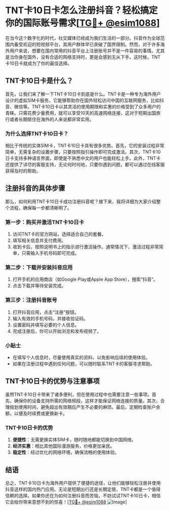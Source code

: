 # TNT卡10日卡怎么注册抖音？轻松搞定你的国际账号需求[[TG💪+ @esim1088](https://t.me/s/esim1088)]

在当今这个数字化的时代，社交媒体已经成为我们生活的一部分。抖音作为全球范围内备受欢迎的短视频平台，其用户群体早已突破了国界限制。然而，对于许多海外用户来说，想要在国内常用的抖音平台上注册账号并不是一件容易的事情。尤其是当你身在国外，没有合适的网络支持时，更是会感到无从下手。这时候，TNT卡10日卡就成为了你的最佳选择。

## TNT卡10日卡是什么？

首先，让我们来了解一下TNT卡10日卡到底是什么。TNT卡是一种专为海外用户设计的虚拟SIM卡服务，它能够帮助你在国外轻松访问中国的互联网服务，比如抖音、微信等。TNT卡10日卡以其灵活的使用期限和实惠的价格受到了众多用户的青睐。只需花费少量费用，就可以享受10天的高速网络连接，这对于短期出国旅行或者长期居住在海外的人来说都非常实用。

### 为什么选择TNT卡10日卡？

相比于传统的实体SIM卡，TNT卡10日卡具有很多优势。首先，它的安装过程非常简单，无需复杂的设置步骤，只要按照指引操作即可完成激活。其次，TNT卡10日卡支持多种语言界面，即使是不熟悉中文的用户也能轻松上手。此外，TNT卡还提供了详尽的客服支持，无论何时何地，只要你遇到问题，都可以通过在线客服获得及时的帮助。

## 注册抖音的具体步骤

那么，如何利用TNT卡10日卡成功注册抖音呢？接下来，我将详细为大家介绍整个流程，确保每一步都清晰明了。

### 第一步：购买并激活TNT卡10日卡

1. 访问TNT卡的官方网站，选择适合自己的套餐。
2. 填写相关信息并支付费用。
3. 收到卡后，按照说明书上的指示进行激活操作。通常情况下，激活过程非常简单，只需输入手机号码即可完成。

### 第二步：下载并安装抖音应用

1. 打开手机的应用商店（如Google Play或Apple App Store），搜索“抖音”。
2. 点击下载并等待安装完成。

### 第三步：注册抖音账号

1. 打开抖音应用，点击“注册”按钮。
2. 输入有效的手机号码，并接收验证码。
3. 设置密码并填写必要的个人信息。
4. 完成注册后，你可以开始浏览和发布视频了。

### 小贴士

- 在填写个人信息时，尽量使用真实的资料，以免影响后续的使用体验。
- 如果在注册过程中遇到任何问题，可以随时联系TNT卡的客服寻求帮助。

## TNT卡10日卡的优势与注意事项

虽然TNT卡10日卡带来了诸多便利，但在使用过程中也需要注意一些事项。首先，确保你的设备支持所需的网络频段，这样才能保证网络连接的质量。其次，合理规划使用时间，避免超出有效期后产生不必要的麻烦。最后，定期检查账户余额，以便及时续费或更换新卡。

### TNT卡10日卡的优势

1. **便捷性**：无需更换实体SIM卡，随时随地都能切换到中国网络。
2. **经济实惠**：相比其他国际漫游服务，价格更加亲民。
3. **稳定性**：经过优化的网络环境，确保流畅的使用体验。

## 结语

总之，TNT卡10日卡为海外用户提供了便捷的途径，让他们能够轻松注册并使用抖音这样的国内热门应用。无论是短期出行还是长期定居，TNT卡都是一个值得信赖的选择。如果你还在为如何注册抖音而苦恼，不妨试试TNT卡10日卡，相信它会给你带来意想不到的惊喜！[[TG💪+ @esim1088](https://t.me/s/esim1088) ![Image](https://i.postimg.cc/4NQfJmqS/Snipaste-2025-05-13-00-14-12.png)]